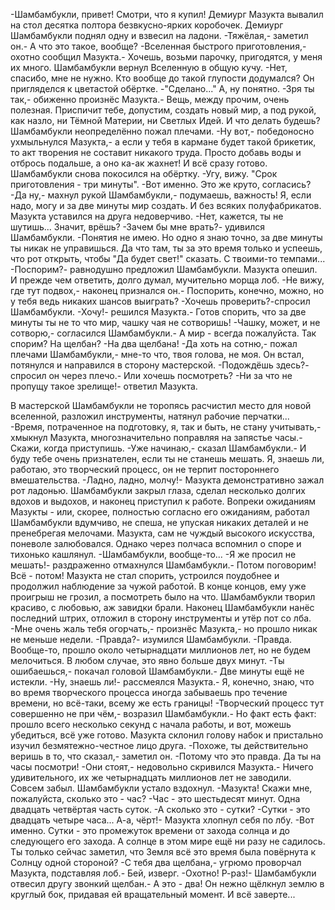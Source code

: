   -Шамбамбукли, привет! Смотри, что я купил!
Демиург Мазукта вывалил на стол десятка полтора безвкусно-ярких коробочек. Демиург Шамбамбукли поднял одну и взвесил на ладони.
-Тяжёлая,- заметил он.- А что это такое, вообще?
-Вселенная быстрого приготовления,- охотно сообщил Мазукта.- Хочешь, возьми парочку, пригодятся, у меня их много.
Шамбамбукли вернул Вселенную в общую кучу.
-Нет, спасибо, мне не нужно. Кто вообще до такой глупости додумался?
Он пригляделся к цветастой обёртке.
-"Сделано..." А, ну понятно.
-Зря ты так,- обиженно произнёс Мазукта.- Вещь, между прочим, очень полезная. Приспичит тебе, допустим, создать новый мир, а под рукой, как назло, ни Тёмной Материи, ни Светлых Идей. И что делать будешь?
Шамбамбукли неопределённо пожал плечами.
-Ну вот,- победоносно ухмыльнулся Мазукта,- а если у тебя в кармане будет такой брикетик, то акт творения не составит никакого труда. Просто добавь воды и отбрось подальше, а оно ка-ак жахнет! И всё сразу готово.
Шамбамбукли снова покосился на обёртку.
-Угу, вижу. "Срок приготовления - три минуты".
-Вот именно. Это же круто, согласись?
-Да ну,- махнул рукой Шамбамбукли,- подумаешь, важность! Я, если надо, могу и за две минуты мир создать. И без всяких полуфабрикатов.
Мазукта уставился на друга недоверчиво.
-Нет, кажется, ты не шутишь... Значит, врёшь?
-Зачем бы мне врать?- удивился Шамбамбукли.
-Понятия не имею. Но одно я знаю точно, за две минуты ты никак не управишься. Да что там, ты за это время только и успеешь, что рот открыть, чтобы "Да будет свет!" сказать. С твоими-то темпами...
-Поспорим?- равнодушно предложил Шамбамбукли.
Мазукта опешил. И прежде чем ответить, долго думал, мучительно морща лоб.
-Не вижу, где тут подвох,- наконец признался он.- Поспорить, конечно, можно, но у тебя ведь никаких шансов выиграть?
-Хочешь проверить?-спросил Шамбамбукли.
-Хочу!- решился Мазукта.- Готов спорить, что за две минуты ты не то что мир, чашку чая не сотворишь!
-Чашку, может, и не сотворю,- согласился Шамбамбукли.- А мир - всегда пожалуйста. Так спорим? На щелбан?
-На два щелбана!
-Да хоть на сотню,- пожал плечами Шамбамбукли,- мне-то что, твоя голова, не моя.
Он встал, потянулся и направился в сторону мастерской.
-Подождёшь здесь?- спросил он через плечо.- Или хочешь посмотреть?
-Ни за что не пропущу такое зрелище!- ответил Мазукта.

В мастерской Шамбамбукли не торопясь расчистил место для новой вселенной, разложил инструменты, натянул рабочие перчатки...
-Время, потраченное на подготовку, я, так и быть, не стану учитывать,- хмыкнул Мазукта, многозначительно поправляя на запястье часы.- Скажи, когда приступишь.
-Уже начинаю,- сказал Шамбамбукли.- И буду тебе очень признателен, если ты не станешь мешать. Я, знаешь ли, работаю, это творческий процесс, он не терпит постороннего вмешательства.
-Ладно, ладно, молчу!- Мазукта демонстративно зажал рот ладонью.
Шамбамбукли закрыл глаза, сделал несколько долгих вдохов и выдохов, и наконец приступил к работе. Вопреки ожиданиям Мазукты - или, скорее, полностью согласно его ожиданиям, работал Шамбамбукли вдумчиво, не спеша, не упуская никаких деталей и не пренебрегая мелочами. Мазукта, сам не чуждый высокого искусства, поневоле залюбовался. Однако через полчаса вспомнил о споре и тихонько кашлянул.
-Шамбамбукли, вообще-то...
-Я же просил не мешать!- раздраженно отмахнулся Шамбамбукли.- Потом поговорим! Всё - потом!
Мазукта не стал спорить, устроился поудобнее и продолжил наблюдение за чужой работой. В конце концов, ему уже проигрыш не грозил, а посмотреть было на что. Шамбамбукли творил красиво, с любовью, аж завидки брали.
Наконец Шамбамбукли нанёс последний штрих, отложил в сторону инструменты и утёр пот со лба.
-Мне очень жаль тебя огорчать,- произнёс Мазукта,- но прошло никак не меньше недели.
-Правда?- изумился Шамбамбукли.
-Правда. Вообще-то, прошло около четырнадцати миллионов лет, но не будем мелочиться. В любом случае, это явно больше двух минут.
-Ты ошибаешься,- покачал головой Шамбамбукли.- Две минуты ещё не истекли.
-Ну, знаешь ли!- рассмеялся Мазукта.- Я, конечно, знаю, что во время творческого процесса иногда забываешь про течение времени, но всё-таки, всему же есть границы!
-Творческий процесс тут совершенно не при чём,- возразил Шамбамбукли.- Но факт есть факт: прошло всего несколько секунд с начала работы, и вот, можешь убедиться, всё уже готово.
Мазукта склонил голову набок и пристально изучил безмятежно-честное лицо друга.
-Похоже, ты действительно веришь в то, что сказал,- заметил он.
-Потому что это правда. Да ты на часы посмотри!
-Они стоят,- недовольно скривился Мазукта.- Ничего удивительного, их же четырнадцать миллионов лет не заводили. Совсем забыл.
Шамбамбукли устало вздохнул.
-Мазукта! Скажи мне, пожалуйста, сколько это - час?
-Час - это шестьдесят минут. Одна двадцать четвёртая часть суток.
-А сколько это - сутки?
-Сутки - это двадцать четыре часа... А-а, чёрт!- Мазукта хлопнул себя по лбу.
-Вот именно. Сутки - это промежуток времени от захода солнца и до следующего его захода. А солнце в этом мире ещё ни разу не садилось. Ты только сейчас заметил, что Земля всё это время была повёрнута к Солнцу одной стороной?
-С тебя два щелбана,- угрюмо проворчал Мазукта, подставляя лоб.- Бей, изверг.
-Охотно! Р-раз!- Шамбамбукли отвесил другу звонкий щелбан.- А это - два!
Он нежно щёлкнул землю в круглый бок, придавая ей вращательный момент.
И всё заверте...      
